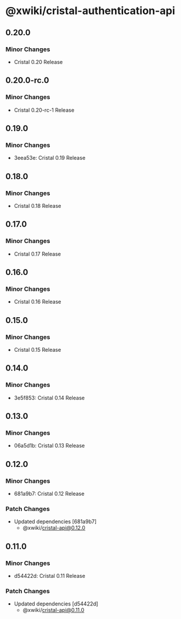 # @xwiki/cristal-authentication-api

## 0.20.0

### Minor Changes

- Cristal 0.20 Release

## 0.20.0-rc.0

### Minor Changes

- Cristal 0.20-rc-1 Release

## 0.19.0

### Minor Changes

- 3eea53e: Cristal 0.19 Release

## 0.18.0

### Minor Changes

- Cristal 0.18 Release

## 0.17.0

### Minor Changes

- Cristal 0.17 Release

## 0.16.0

### Minor Changes

- Cristal 0.16 Release

## 0.15.0

### Minor Changes

- Cristal 0.15 Release

## 0.14.0

### Minor Changes

- 3e5f853: Cristal 0.14 Release

## 0.13.0

### Minor Changes

- 06a5d1b: Cristal 0.13 Release

## 0.12.0

### Minor Changes

- 681a9b7: Cristal 0.12 Release

### Patch Changes

- Updated dependencies [681a9b7]
  - @xwiki/cristal-api@0.12.0

## 0.11.0

### Minor Changes

- d54422d: Cristal 0.11 Release

### Patch Changes

- Updated dependencies [d54422d]
  - @xwiki/cristal-api@0.11.0
